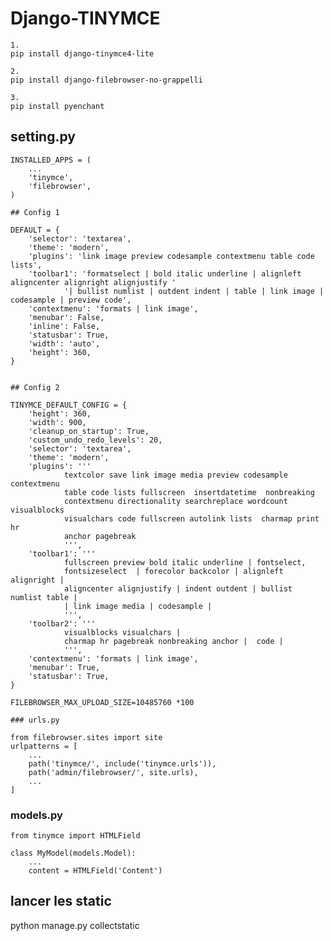 # Django-TINYMCE

    1.
    pip install django-tinymce4-lite

    2.
    pip install django-filebrowser-no-grappelli

    3.
    pip install pyenchant


## setting.py


    INSTALLED_APPS = (
        ...
        'tinymce',
        'filebrowser',
    )

    ## Config 1

    DEFAULT = {
        'selector': 'textarea',
        'theme': 'modern',
        'plugins': 'link image preview codesample contextmenu table code lists',
        'toolbar1': 'formatselect | bold italic underline | alignleft aligncenter alignright alignjustify '
                '| bullist numlist | outdent indent | table | link image | codesample | preview code',
        'contextmenu': 'formats | link image',
        'menubar': False,
        'inline': False,
        'statusbar': True,
        'width': 'auto',
        'height': 360,
    }


    ## Config 2

    TINYMCE_DEFAULT_CONFIG = {
        'height': 360,
        'width': 900,
        'cleanup_on_startup': True,
        'custom_undo_redo_levels': 20,
        'selector': 'textarea',
        'theme': 'modern',
        'plugins': '''
                textcolor save link image media preview codesample contextmenu
                table code lists fullscreen  insertdatetime  nonbreaking
                contextmenu directionality searchreplace wordcount visualblocks
                visualchars code fullscreen autolink lists  charmap print  hr
                anchor pagebreak
                ''',
        'toolbar1': '''
                fullscreen preview bold italic underline | fontselect,
                fontsizeselect  | forecolor backcolor | alignleft alignright |
                aligncenter alignjustify | indent outdent | bullist numlist table |
                | link image media | codesample |
                ''',
        'toolbar2': '''
                visualblocks visualchars |
                charmap hr pagebreak nonbreaking anchor |  code |
                ''',
        'contextmenu': 'formats | link image',
        'menubar': True,
        'statusbar': True,
    }

    FILEBROWSER_MAX_UPLOAD_SIZE=10485760 *100

    ### urls.py

    from filebrowser.sites import site
    urlpatterns = [
        ...
        path('tinymce/', include('tinymce.urls')),
        path('admin/filebrowser/', site.urls),
        ...
    ]



### models.py

    from tinymce import HTMLField

    class MyModel(models.Model):
        ...
        content = HTMLField('Content')
        
    
    
## lancer les static

python manage.py collectstatic
